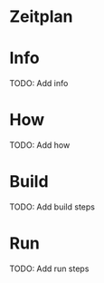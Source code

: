 # Zeitplan

# Info
TODO: Add info

# How
TODO: Add how

# Build
TODO: Add build steps

# Run
TODO: Add run steps
